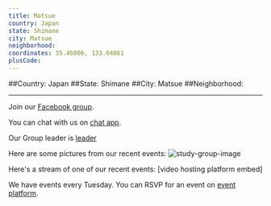 ```yaml
---
title: Matsue
country: Japan
state: Shimane
city: Matsue
neighborhood: 
coordinates: 35.46806, 133.04861
plusCode:
---
```


##Country: Japan
##State: Shimane
##City: Matsue
##Neighborhood: 
*****
Join our [Facebook group](https://www.facebook.com/groups/free.code.camp.matsue/).

You can chat with us on [chat app]().

Our Group leader is [leader]()

Here are some pictures from our recent events:
![study-group-image]()

Here's a stream of one of our recent events:
[video hosting platform embed]

We have events every Tuesday. You can RSVP for an event on [event platform]().
